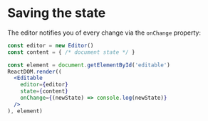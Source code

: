 # Saving the state

The editor notifies you of every change via the `onChange` property:

```jsx
const editor = new Editor()
const content = { /* document state */ }

const element = document.getElementById('editable')
ReactDOM.render((
  <Editable
    editor={editor}
    state={content}
    onChange={(newState) => console.log(newState)}
  />
), element)
```
